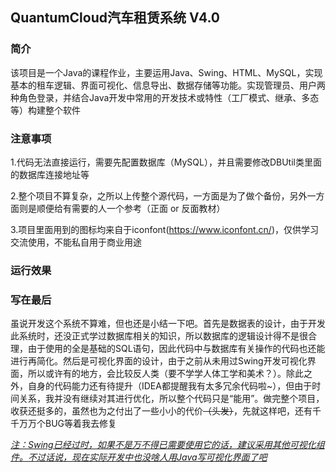 ## QuantumCloud汽车租赁系统 V4.0

### 简介

该项目是一个Java的课程作业，主要运用Java、Swing、HTML、MySQL，实现基本的租车逻辑、界面可视化、信息导出、数据存储等功能。实现管理员、用户两种角色登录，并结合Java开发中常用的开发技术或特性（工厂模式、继承、多态等）构建整个软件

### 注意事项

1.代码无法直接运行，需要先配置数据库（MySQL），并且需要修改DBUtil类里面的数据库连接地址等

2.整个项目不算复杂，之所以上传整个源代码，一方面是为了做个备份，另外一方面则是顺便给有需要的人一个参考（正面 or 反面教材）

3.项目里面用到的图标均来自于iconfont(https://www.iconfont.cn/)，仅供学习交流使用，不能私自用于商业用途

### 运行效果



### 写在最后

虽说开发这个系统不算难，但也还是小结一下吧。首先是数据表的设计，由于开发此系统时，还没正式学过数据库相关的知识，所以数据库的逻辑设计得不是很合理，由于使用的全是基础的SQL语句，因此代码中与数据库有关操作的代码也还能进行再简化。然后是可视化界面的设计，由于之前从未用过Swing开发可视化界面，所以或许有的地方，会比较反人类（要不学学人体工学和美术？）。除此之外，自身的代码能力还有待提升（IDEA都提醒我有太多冗余代码啦~），但由于时间关系，我并没有继续对其进行优化，所以整个代码只是“能用”。做完整个项目，收获还挺多的，虽然也为之付出了一些小小的代价~~（头发）~~，先就这样吧，还有千千万万个BUG等着我去修复

<u>*注：Swing已经过时，如果不是万不得已需要使用它的话，建议采用其他可视化组件。不过话说，现在实际开发中也没啥人用Java写可视化界面了吧*</u>

